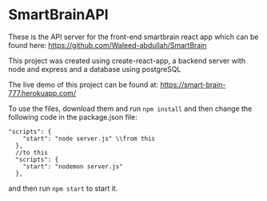 # SmartBrainAPI

These is the API server for the front-end smartbrain react app which can be found here: https://github.com/Waleed-abdullah/SmartBrain

This project was created using create-react-app, a backend server with node and express and a database using postgreSQL

The live demo of this project can be found at: https://smart-brain-777.herokuapp.com/

To use the files, download them and run ```npm install``` and then 
change the following code in the package.json file:
```
"scripts": {
    "start": "node server.js" \\from this
  },
  //to this
  "scripts": {
    "start": "nodemon server.js"
  },
```
and then run
```npm start``` to start it.
